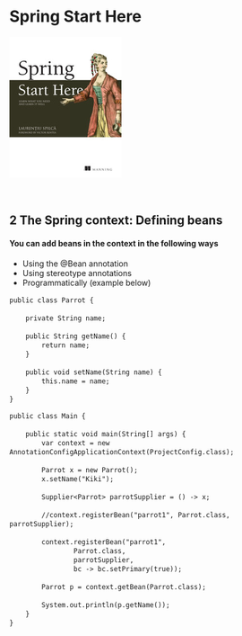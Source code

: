 # Spring Start Here
![Isso é uma imagem](./spring-start-here.jpg)
&nbsp;
<p>&nbsp;</p>

## 2 The Spring context: Defining beans
#### You can add beans in the context in the following ways
- Using the @Bean annotation
- Using stereotype annotations
- Programmatically (example below)

```
public class Parrot {

    private String name;

    public String getName() {
        return name;
    }

    public void setName(String name) {
        this.name = name;
    }
}
```

```
public class Main {

    public static void main(String[] args) {
        var context = new AnnotationConfigApplicationContext(ProjectConfig.class);

        Parrot x = new Parrot();
        x.setName("Kiki");

        Supplier<Parrot> parrotSupplier = () -> x;

        //context.registerBean("parrot1", Parrot.class, parrotSupplier);

        context.registerBean("parrot1",
                Parrot.class,
                parrotSupplier,
                bc -> bc.setPrimary(true));

        Parrot p = context.getBean(Parrot.class);

        System.out.println(p.getName());
    }
}

```